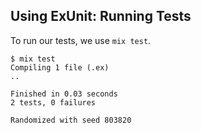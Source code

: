 ## Using ExUnit: Running Tests

To run our tests, we use `mix test`.

```
$ mix test
Compiling 1 file (.ex)
..

Finished in 0.03 seconds
2 tests, 0 failures

Randomized with seed 803820
```